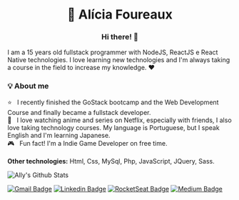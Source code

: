 <h1 align="center">🦊 Alícia Foureaux</h1>

<h3 align="center">Hi there! 👋</h3>

I am a 15 years old fullstack programmer with NodeJS, ReactJS e React Native technologies. I love learning new technologies and I'm always taking a course in the field to increase my knowledge. :heart:

### 💡 About me
:star: &nbsp; I recently finished the GoStack bootcamp and the Web Development Course and finally became a fullstack developer.
<br/> :woman: &nbsp; I love watching anime and series on Netflix, especially with friends, I also love taking technology courses. My language is Portuguese, but I speak English and I'm learning Japanese.
<br/> 🎮 &nbsp; Fun fact! I'm a Indie Game Developer on free time.
<br/><br/> <strong>Other technologies:</strong> Html, Css, MySql, Php, JavaScript, JQuery, Sass.

![Ally's Github Stats](https://github-readme-stats.vercel.app/api?username=allyfx&theme=algolia&show_icons=true)

[![Gmail Badge](https://img.shields.io/badge/-Gmail-c14438?style=flat-square&logo=Gmail&logoColor=3f72af&color=112d4e&link=mailto:foureauxally@gmail.com)](mailto:foureauxally@gmail.com)
[![Linkedin Badge](https://img.shields.io/badge/-Linkedin-6633cc?style=flat-square&logo=Linkedin&logoColor=3f72af&color=112d4e&link=https://github.com/allyfx)](https://github.com/allyfx)
[![RocketSeat Badge](https://img.shields.io/badge/-RocketSeat-6633cc?style=flat-square&logoColor=white&color=112d4e&link=https://app.rocketseat.com.br/me/alicia-foureaux-06068)](https://app.rocketseat.com.br/me/alicia-foureaux-06068)
[![Medium Badge](https://img.shields.io/badge/-Medium-6633cc?style=flat-square&color=112d4e&link=https://allyfx.medium.com/)](https://allyfx.medium.com/)
